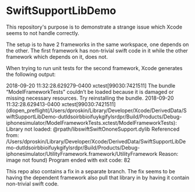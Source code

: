 # SwiftSupportLibDemo

This repository's purpose is to demonstrate a strange issue which Xcode seems to not handle correctly.  

The setup is to have 2 frameworks in the same workspace, one depends on the other.  The first framework has non-trivial swift code in it while the other framework which depends on it, does not.  

When trying to run unit tests for the second framework, Xcode generates the following output:

2018-09-20 11:32:28.629279-0400 xctest[99030:7421511] The bundle “ModelFrameworkTests” couldn’t be loaded because it is damaged or missing necessary resources. Try reinstalling the bundle.
2018-09-20 11:32:28.629413-0400 xctest[99030:7421511] (dlopen_preflight(/Users/dproskin/Library/Developer/Xcode/DerivedData/SwiftSupportLibDemo-dutldsoirbbioifuykgifylsrdpr/Build/Products/Debug-iphonesimulator/ModelFrameworkTests.xctest/ModelFrameworkTests): Library not loaded: @rpath/libswiftSwiftOnoneSupport.dylib
Referenced from: /Users/dproskin/Library/Developer/Xcode/DerivedData/SwiftSupportLibDemo-dutldsoirbbioifuykgifylsrdpr/Build/Products/Debug-iphonesimulator/UtilityFramework.framework/UtilityFramework
Reason: image not found)
Program ended with exit code: 82

This repo also contains a fix in a separate branch.  The fix seems to be having the dependent framework also pull that library in by having it contain non-trivial swift code.
